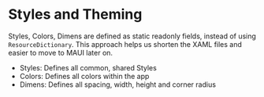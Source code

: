 # Styles and Theming
Styles, Colors, Dimens are defined as static readonly fields, instead of using `ResourceDictionary`.
This approach helps us shorten the XAML files and easier to move to MAUI later on.

- Styles: Defines all common, shared Styles
- Colors: Defines all colors within the app
- Dimens: Defines all spacing, width, height and corner radius
